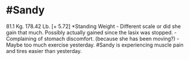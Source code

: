 # #Sandy
81.1 Kg. 178.42 Lb. [+ 5.72] *Standing Weight
	- Different scale or did she gain that much.  Possibly actually gained since the lasix was stopped.
	- Complaining of stomach discomfort.  (because she has been moving?)
	- Maybe too much exercise yesterday.  #Sandy is experiencing muscle pain and tires easier than yesterday.